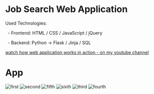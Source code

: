 # Job Search Web Application
<p>Used Technologies:</p>
<p>&nbsp;&nbsp;- Frontend: HTML / CSS / JavaScript / jQuery</p>
<p>&nbsp;&nbsp;- Backend: Python -> Flask / Jinja / SQL</p>
<p><a href="#">watch how web application works in action - on my youtube channel</a></p>

# App
![first](https://user-images.githubusercontent.com/106172218/217686569-944c7620-7283-4714-b6af-7057745cc095.jpg)
![second](https://user-images.githubusercontent.com/106172218/217686588-26ed13c5-bf4c-4f63-bb05-0844c1622b52.jpg)
![fifth](https://user-images.githubusercontent.com/106172218/217686597-991d0324-881b-4ec5-b367-ded45ce7cf98.jpg)
![sixth](https://user-images.githubusercontent.com/106172218/217686610-413a9b76-42c3-479b-a792-a3d383e3d5cc.jpg)
![third](https://user-images.githubusercontent.com/106172218/217686631-ecb57f80-9e89-4a85-9e0a-2ca7b58dc9c5.jpg)
![fourth](https://user-images.githubusercontent.com/106172218/217686637-b63d6387-663d-4e36-b496-5df0a6ec5151.jpg)
